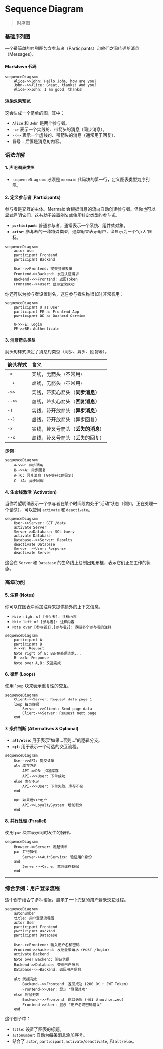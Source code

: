 # Sequence Diagram 
 > 时序图


### 基础序列图

一个最简单的序列图包含参与者（Participants）和他们之间传递的消息（Messages）。

#### Markdown 代码

```mermaid
sequenceDiagram
    Alice->>John: Hello John, how are you?
    John-->>Alice: Great, thanks! And you?
    Alice->>John: I am good, thanks!
```

#### 渲染效果预览

这会生成一个简单的图，其中：
*   `Alice` 和 `John` 是两个参与者。
*   `->>` 表示一个实线的、带箭头的消息（同步消息）。
*   `-->>` 表示一个虚线的、带箭头的消息（通常用于回复）。
*   冒号 `:` 后面是消息的内容。


### 语法详解

#### 1. 声明图表类型

*   `sequenceDiagram`: 必须是 `mermaid` 代码块的第一行，定义图表类型为序列图。

#### 2. 定义参与者 (Participants)

参与者是交互的主体。Mermaid 会根据消息的流向自动创建参与者。但你也可以显式声明它们，这有助于设置别名或使用特定类型的参与者。

*   **`participant`**: 普通参与者，通常表示一个系统、组件或对象。
*   **`actor`**: 参与者的一种特殊类型，通常用来表示用户，会显示为一个“小人”图标。

```mermaid
sequenceDiagram
    actor User
    participant Frontend
    participant Backend

    User->>Frontend: 提交登录表单
    Frontend->>Backend: 发送认证请求
    Backend-->>Frontend: 返回Token
    Frontend-->>User: 显示登录成功
```

你还可以为参与者设置别名，这在参与者名称很长时非常有用：

```mermaid
sequenceDiagram
    participant U as User
    participant FE as Frontend App
    participant BE as Backend Service

    U->>FE: Login
    FE->>BE: Authenticate
```

#### 3. 消息箭头类型

箭头的样式决定了消息的类型（同步、异步、回复等）。

| 箭头样式 | 含义                               |
| :------- | :--------------------------------- |
| `->`     | 实线，无箭头（不常用）             |
| `-->`    | 虚线，无箭头（不常用）             |
| `->>`    | 实线，带实心箭头（**同步消息**）   |
| `-->>`   | 虚线，带实心箭头（**回复消息**）   |
| `-)`     | 实线，带开放箭头（**异步消息**）   |
| `--)`    | 虚线，带开放箭头（异步回复）       |
| `-x`     | 实线，带叉号箭头（**丢失的消息**） |
| `--x`    | 虚线，带叉号箭头（丢失的回复）     |

**示例：**

```mermaid
sequenceDiagram
    A->>B: 同步调用
    B-->>A: 同步回复
    A-)C: 异步消息 (A不等待C的回复)
    C--)A: 异步回调
```

#### 4. 生命线激活 (Activation)

当你希望明确表示一个参与者在某个时间段内处于“活动”状态（例如，正在处理一个请求），可以使用 `activate` 和 `deactivate`。

```mermaid
sequenceDiagram
    User->>Server: GET /data
    activate Server
    Server->>Database: SQL Query
    activate Database
    Database-->>Server: Results
    deactivate Database
    Server-->>User: Response
    deactivate Server
```
这会在 `Server` 和 `Database` 的生命线上绘制出矩形框，表示它们正在工作的状态。


### 高级功能

#### 5. 注释 (Notes)

你可以在图表中添加注释来提供额外的上下文信息。

*   `Note right of [参与者]: 注释内容`
*   `Note left of [参与者]: 注释内容`
*   `Note over [参与者1],[参与者2]: 跨越多个参与者的注释`

```mermaid
sequenceDiagram
    participant A
    participant B
    A->>B: Request
    Note right of B: B正在处理请求...
    B-->>A: Response
    Note over A,B: 交互完成
```

#### 6. 循环 (Loops)

使用 `loop` 块来表示重复性的交互。

```mermaid
sequenceDiagram
    Client->>Server: Request data page 1
    loop 每页数据
        Server-->>Client: Send page data
        Client->>Server: Request next page
    end
```

#### 7. 条件判断 (Alternatives & Optional)

*   **`alt/else`**: 用于表示“如果...否则...”的逻辑分支。
*   **`opt`**: 用于表示一个可选的交互流程。

```mermaid
sequenceDiagram
    User->>API: 提交订单
    alt 库存充足
        API->>DB: 扣减库存
        API-->>User: 下单成功
    else 库存不足
        API-->>User: 下单失败，库存不足
    end

    opt 如果是VIP用户
        API->>LoyaltySystem: 增加积分
    end
```

#### 8. 并行处理 (Parallel)

使用 `par` 块来表示同时发生的操作。

```mermaid
sequenceDiagram
    Browser->>Server: 发起请求
    par 并行操作
        Server->>AuthService: 验证用户身份
    and
        Server->>Cache: 查询缓存数据
    end
```

---

### 综合示例：用户登录流程

这个例子结合了多种语法，展示了一个完整的用户登录交互过程。


```mermaid
sequenceDiagram
    autonumber
    title: 用户登录流程图
    actor User
    participant Frontend
    participant Backend
    participant Database

    User->>Frontend: 输入用户名和密码
    Frontend->>Backend: 发送登录请求 (POST /login)
    activate Backend
    Note over Backend: 验证凭据
    Backend->>Database: 查询用户信息
    Database-->>Backend: 返回用户信息

    alt 凭据有效
        Backend-->>Frontend: 返回成功 (200 OK + JWT Token)
        Frontend->>User: 显示 "登录成功"
    else 凭据无效
        Backend-->>Frontend: 返回失败 (401 Unauthorized)
        Frontend->>User: 显示 "用户名或密码错误"
    end

```

这个例子中：
*   `title`: 设置了图表的标题。
*   `autonumber`: 自动为每条消息添加序号。
*   结合了 `actor`, `participant`, `activate/deactivate`, 和 `alt/else`。